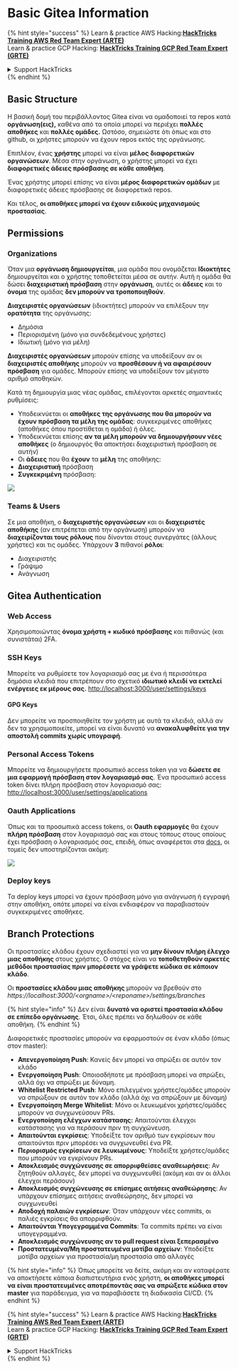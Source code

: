 # Basic Gitea Information

{% hint style="success" %}
Learn & practice AWS Hacking:<img src="../../.gitbook/assets/image (1) (1).png" alt="" data-size="line">[**HackTricks Training AWS Red Team Expert (ARTE)**](https://training.hacktricks.xyz/courses/arte)<img src="../../.gitbook/assets/image (1) (1).png" alt="" data-size="line">\
Learn & practice GCP Hacking: <img src="../../.gitbook/assets/image (2).png" alt="" data-size="line">[**HackTricks Training GCP Red Team Expert (GRTE)**<img src="../../.gitbook/assets/image (2).png" alt="" data-size="line">](https://training.hacktricks.xyz/courses/grte)

<details>

<summary>Support HackTricks</summary>

* Check the [**subscription plans**](https://github.com/sponsors/carlospolop)!
* **Join the** 💬 [**Discord group**](https://discord.gg/hRep4RUj7f) or the [**telegram group**](https://t.me/peass) or **follow** us on **Twitter** 🐦 [**@hacktricks\_live**](https://twitter.com/hacktricks\_live)**.**
* **Share hacking tricks by submitting PRs to the** [**HackTricks**](https://github.com/carlospolop/hacktricks) and [**HackTricks Cloud**](https://github.com/carlospolop/hacktricks-cloud) github repos.

</details>
{% endhint %}

## Basic Structure

Η βασική δομή του περιβάλλοντος Gitea είναι να ομαδοποιεί τα repos κατά **οργάνωση(εις),** καθένα από τα οποία μπορεί να περιέχει **πολλές αποθήκες** και **πολλές ομάδες.** Ωστόσο, σημειώστε ότι όπως και στο github, οι χρήστες μπορούν να έχουν repos εκτός της οργάνωσης.

Επιπλέον, ένας **χρήστης** μπορεί να είναι **μέλος** **διαφορετικών οργανώσεων**. Μέσα στην οργάνωση, ο χρήστης μπορεί να έχει **διαφορετικές άδειες πρόσβασης σε κάθε αποθήκη**.

Ένας χρήστης μπορεί επίσης να είναι **μέρος διαφορετικών ομάδων** με διαφορετικές άδειες πρόσβασης σε διαφορετικά repos.

Και τέλος, **οι αποθήκες μπορεί να έχουν ειδικούς μηχανισμούς προστασίας**.

## Permissions

### Organizations

Όταν μια **οργάνωση δημιουργείται**, μια ομάδα που ονομάζεται **Ιδιοκτήτες** δημιουργείται και ο χρήστης τοποθετείται μέσα σε αυτήν. Αυτή η ομάδα θα δώσει **διαχειριστική πρόσβαση** στην **οργάνωση**, αυτές οι **άδειες** και το **όνομα** της ομάδας **δεν μπορούν να τροποποιηθούν**.

**Διαχειριστές οργανώσεων** (ιδιοκτήτες) μπορούν να επιλέξουν την **ορατότητα** της οργάνωσης:

* Δημόσια
* Περιορισμένη (μόνο για συνδεδεμένους χρήστες)
* Ιδιωτική (μόνο για μέλη)

**Διαχειριστές οργανώσεων** μπορούν επίσης να υποδείξουν αν οι **διαχειριστές αποθήκης** μπορούν να **προσθέσουν ή να αφαιρέσουν πρόσβαση** για ομάδες. Μπορούν επίσης να υποδείξουν τον μέγιστο αριθμό αποθηκών.

Κατά τη δημιουργία μιας νέας ομάδας, επιλέγονται αρκετές σημαντικές ρυθμίσεις:

* Υποδεικνύεται οι **αποθήκες της οργάνωσης που θα μπορούν να έχουν πρόσβαση τα μέλη της ομάδας**: συγκεκριμένες αποθήκες (αποθήκες όπου προστίθεται η ομάδα) ή όλες.
* Υποδεικνύεται επίσης **αν τα μέλη μπορούν να δημιουργήσουν νέες αποθήκες** (ο δημιουργός θα αποκτήσει διαχειριστική πρόσβαση σε αυτήν)
* Οι **άδειες** που θα **έχουν** τα **μέλη** της αποθήκης:
* **Διαχειριστική** πρόσβαση
* **Συγκεκριμένη** πρόσβαση:

![](<../../.gitbook/assets/image (118).png>)

### Teams & Users

Σε μια αποθήκη, ο **διαχειριστής οργανώσεων** και οι **διαχειριστές αποθήκης** (αν επιτρέπεται από την οργάνωση) μπορούν να **διαχειρίζονται τους ρόλους** που δίνονται στους συνεργάτες (άλλους χρήστες) και τις ομάδες. Υπάρχουν **3** πιθανοί **ρόλοι**:

* Διαχειριστής
* Γράψιμο
* Ανάγνωση

## Gitea Authentication

### Web Access

Χρησιμοποιώντας **όνομα χρήστη + κωδικό πρόσβασης** και πιθανώς (και συνιστάται) 2FA.

### **SSH Keys**

Μπορείτε να ρυθμίσετε τον λογαριασμό σας με ένα ή περισσότερα δημόσια κλειδιά που επιτρέπουν στο σχετικό **ιδιωτικό κλειδί να εκτελεί ενέργειες εκ μέρους σας.** [http://localhost:3000/user/settings/keys](http://localhost:3000/user/settings/keys)

#### **GPG Keys**

Δεν μπορείτε να προσποιηθείτε τον χρήστη με αυτά τα κλειδιά, αλλά αν δεν τα χρησιμοποιείτε, μπορεί να είναι δυνατό να **ανακαλυφθείτε για την αποστολή commits χωρίς υπογραφή**.

### **Personal Access Tokens**

Μπορείτε να δημιουργήσετε προσωπικό access token για να **δώσετε σε μια εφαρμογή πρόσβαση στον λογαριασμό σας**. Ένα προσωπικό access token δίνει πλήρη πρόσβαση στον λογαριασμό σας: [http://localhost:3000/user/settings/applications](http://localhost:3000/user/settings/applications)

### Oauth Applications

Όπως και τα προσωπικά access tokens, οι **Oauth εφαρμογές** θα έχουν **πλήρη πρόσβαση** στον λογαριασμό σας και στους τόπους στους οποίους έχει πρόσβαση ο λογαριασμός σας, επειδή, όπως αναφέρεται στα [docs](https://docs.gitea.io/en-us/oauth2-provider/#scopes), οι τομείς δεν υποστηρίζονται ακόμη:

![](<../../.gitbook/assets/image (194).png>)

### Deploy keys

Τα deploy keys μπορεί να έχουν πρόσβαση μόνο για ανάγνωση ή εγγραφή στην αποθήκη, οπότε μπορεί να είναι ενδιαφέρον να παραβιαστούν συγκεκριμένες αποθήκες.

## Branch Protections

Οι προστασίες κλάδου έχουν σχεδιαστεί για να **μην δίνουν πλήρη έλεγχο μιας αποθήκης** στους χρήστες. Ο στόχος είναι να **τοποθετηθούν αρκετές μεθόδοι προστασίας πριν μπορέσετε να γράψετε κώδικα σε κάποιον κλάδο**.

Οι **προστασίες κλάδου μιας αποθήκης** μπορούν να βρεθούν στο _https://localhost:3000/\<orgname>/\<reponame>/settings/branches_

{% hint style="info" %}
Δεν είναι **δυνατό να οριστεί προστασία κλάδου σε επίπεδο οργάνωσης**. Έτσι, όλες πρέπει να δηλωθούν σε κάθε αποθήκη.
{% endhint %}

Διαφορετικές προστασίες μπορούν να εφαρμοστούν σε έναν κλάδο (όπως στον master):

* **Απενεργοποίηση Push**: Κανείς δεν μπορεί να σπρώξει σε αυτόν τον κλάδο
* **Ενεργοποίηση Push**: Οποιοσδήποτε με πρόσβαση μπορεί να σπρώξει, αλλά όχι να σπρώξει με δύναμη.
* **Whitelist Restricted Push**: Μόνο επιλεγμένοι χρήστες/ομάδες μπορούν να σπρώξουν σε αυτόν τον κλάδο (αλλά όχι να σπρώξουν με δύναμη)
* **Ενεργοποίηση Merge Whitelist**: Μόνο οι λευκωμένοι χρήστες/ομάδες μπορούν να συγχωνεύσουν PRs.
* **Ενεργοποίηση ελέγχων κατάστασης:** Απαιτούνται έλεγχοι κατάστασης για να περάσουν πριν τη συγχώνευση.
* **Απαιτούνται εγκρίσεις**: Υποδείξτε τον αριθμό των εγκρίσεων που απαιτούνται πριν μπορέσει να συγχωνευθεί ένα PR.
* **Περιορισμός εγκρίσεων σε λευκωμένους**: Υποδείξτε χρήστες/ομάδες που μπορούν να εγκρίνουν PRs.
* **Αποκλεισμός συγχώνευσης σε απορριφθείσες αναθεωρήσεις**: Αν ζητηθούν αλλαγές, δεν μπορεί να συγχωνευθεί (ακόμη και αν οι άλλοι έλεγχοι περάσουν)
* **Αποκλεισμός συγχώνευσης σε επίσημες αιτήσεις αναθεώρησης**: Αν υπάρχουν επίσημες αιτήσεις αναθεώρησης, δεν μπορεί να συγχωνευθεί
* **Αποδοχή παλαιών εγκρίσεων**: Όταν υπάρχουν νέες commits, οι παλιές εγκρίσεις θα απορριφθούν.
* **Απαιτούνται Υπογεγραμμένα Commits**: Τα commits πρέπει να είναι υπογεγραμμένα.
* **Αποκλεισμός συγχώνευσης αν το pull request είναι ξεπερασμένο**
* **Προστατευμένα/Μη προστατευμένα μοτίβα αρχείων**: Υποδείξτε μοτίβα αρχείων για προστασία/μη προστασία από αλλαγές

{% hint style="info" %}
Όπως μπορείτε να δείτε, ακόμη και αν καταφέρατε να αποκτήσετε κάποια διαπιστευτήρια ενός χρήστη, **οι αποθήκες μπορεί να είναι προστατευμένες αποτρέποντάς σας να σπρώξετε κώδικα στον master** για παράδειγμα, για να παραβιάσετε τη διαδικασία CI/CD.
{% endhint %}

{% hint style="success" %}
Learn & practice AWS Hacking:<img src="../../.gitbook/assets/image (1) (1).png" alt="" data-size="line">[**HackTricks Training AWS Red Team Expert (ARTE)**](https://training.hacktricks.xyz/courses/arte)<img src="../../.gitbook/assets/image (1) (1).png" alt="" data-size="line">\
Learn & practice GCP Hacking: <img src="../../.gitbook/assets/image (2).png" alt="" data-size="line">[**HackTricks Training GCP Red Team Expert (GRTE)**<img src="../../.gitbook/assets/image (2).png" alt="" data-size="line">](https://training.hacktricks.xyz/courses/grte)

<details>

<summary>Support HackTricks</summary>

* Check the [**subscription plans**](https://github.com/sponsors/carlospolop)!
* **Join the** 💬 [**Discord group**](https://discord.gg/hRep4RUj7f) or the [**telegram group**](https://t.me/peass) or **follow** us on **Twitter** 🐦 [**@hacktricks\_live**](https://twitter.com/hacktricks\_live)**.**
* **Share hacking tricks by submitting PRs to the** [**HackTricks**](https://github.com/carlospolop/hacktricks) and [**HackTricks Cloud**](https://github.com/carlospolop/hacktricks-cloud) github repos.

</details>
{% endhint %}
